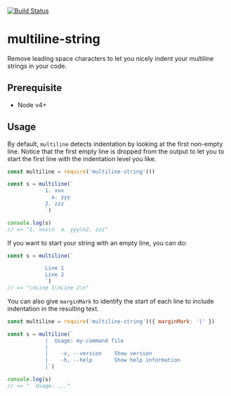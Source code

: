 [![Build Status](https://travis-ci.org/ryu1kn/multiline-string.svg?branch=master)](https://travis-ci.org/ryu1kn/multiline-string)

# multiline-string

Remove leading space characters to let you nicely indent your multiline strings in your code.

## Prerequisite

* Node v4+

## Usage

By default, `multiline` detects indentation by looking at the first non-empty line.
Notice that the first empty line is dropped from the output to let you to start
the first line with the indentation level you like.

```js
const multiline = require('multiline-string')()

const s = multiline(`
            1. xxx
              a. yyy
            2. zzz
            `)

console.log(s)
// => "1. xxx\n  a. yyy\n2. zzz"
```

If you want to start your string with an empty line, you can do:

```js
const s = multiline(`

            Line 1
            Line 2
            `)
// => "\nLine 1\nLine 2\n"
```

You can also give `marginMark` to identify the start of each line
to include indentation in the resulting text.

```js
const multiline = require('multiline-string')({ marginMark: '|' })

const s = multiline(`
            |  Usage: my-command file
            |
            |    -v, --version    Show version
            |    -h, --help       Show help information
            |`)

console.log(s)
// => "  Usage: ..."
```

